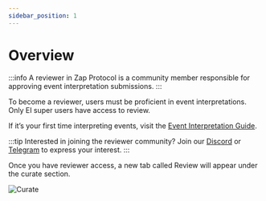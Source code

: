 ```yaml
---
sidebar_position: 1
---
```


# Overview

:::info
A reviewer in Zap Protocol is a community member responsible for approving event interpretation submissions.
:::

To become a reviewer, users must be proficient in event interpretations. Only EI super users have access to review.

If it’s your first time interpreting events, visit the [Event Interpretation Guide](docs/Interpretation/event-interpretation/overview.md).

:::tip
Interested in joining the reviewer community? Join our [Discord](https://zapper.xyz/discord) or [Telegram](https://t.me/+mAVxPRsA7bE3ZDkx) to express your interest.
:::

Once you have reviewer access, a new tab called Review will appear under the curate section.

![Curate](/img/assets/Curate.png)
